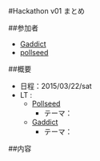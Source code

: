 #Hackathon v01 まとめ

##参加者
* [Gaddict](https://github.com/Gaddict)
* [pollseed](https://github.com/pollseed)

##概要
* 日程：2015/03/22/sat
* LT : 
  * [Pollseed](https://github.com/pollseed)
    * テーマ：
  * [Gaddict](https://github.com/Gaddict)
    * テーマ：

##内容

